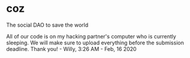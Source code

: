 # coz
The social DAO to save the world

All of our code is on my hacking partner's computer who is currently sleeping. We will make sure to upload everything before the submission deadline. Thank you! - Willy, 3:26 AM - Feb, 16 2020
